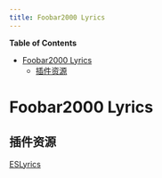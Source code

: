 ```yaml
---
title: Foobar2000 Lyrics
---
```


<!-- START doctoc generated TOC please keep comment here to allow auto update -->
<!-- DON'T EDIT THIS SECTION, INSTEAD RE-RUN doctoc TO UPDATE -->
**Table of Contents**

- [Foobar2000 Lyrics](#foobar2000-lyrics)
  - [插件资源](#%E6%8F%92%E4%BB%B6%E8%B5%84%E6%BA%90)

<!-- END doctoc generated TOC please keep comment here to allow auto update -->

# Foobar2000 Lyrics

## 插件资源

[ESLyrics](Foobar2000/foo_uie_eslyric.fb2k-component)

